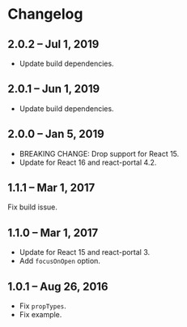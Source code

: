 # Changelog

## 2.0.2 – Jul 1, 2019

- Update build dependencies.

## 2.0.1 – Jun 1, 2019

- Update build dependencies.

## 2.0.0 – Jan 5, 2019

- BREAKING CHANGE: Drop support for React 15.
- Update for React 16 and react-portal 4.2.

## 1.1.1 – Mar 1, 2017

Fix build issue.

## 1.1.0 – Mar 1, 2017

- Update for React 15 and react-portal 3.
- Add `focusOnOpen` option.

## 1.0.1 – Aug 26, 2016

- Fix `propTypes`.
- Fix example.

